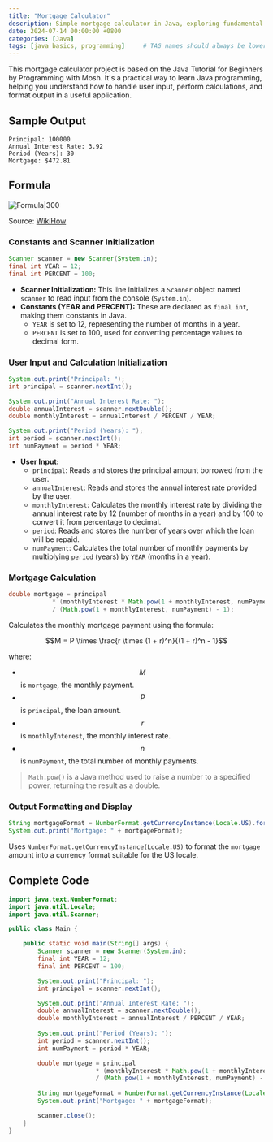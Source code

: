 ```yaml
---
title: "Mortgage Calculator"
description: Simple mortgage calculator in Java, exploring fundamental programming concepts and practical financial calculations.
date: 2024-07-14 00:00:00 +0800
categories: [Java]
tags: [java basics, programming]     # TAG names should always be lowercase
---
```

This mortgage calculator project is based on the Java Tutorial for Beginners by Programming with Mosh. It's a practical way to learn Java programming, helping you understand how to handle user input, perform calculations, and format output in a useful application.

## Sample Output
```
Principal: 100000
Annual Interest Rate: 3.92
Period (Years): 30
Mortgage: $472.81
```


## Formula
![Formula|300](https://www.wikihow.com/images/thumb/8/88/Calculate-Mortgage-Payments-Step-6-Version-3.jpg/v4-460px-Calculate-Mortgage-Payments-Step-6-Version-3.jpg.webp)

Source: [WikiHow](https://www.wikihow.com/Calculate-Mortgage-Payments)


### Constants and Scanner Initialization
```java
Scanner scanner = new Scanner(System.in);
final int YEAR = 12;
final int PERCENT = 100;
```

- **Scanner Initialization:** This line initializes a `Scanner` object named `scanner` to read input from the console (`System.in`).
- **Constants (YEAR and PERCENT):** These are declared as `final int`, making them constants in Java.
	 - `YEAR` is set to 12, representing the number of months in a year.
	 - `PERCENT` is set to 100, used for converting percentage values to decimal form.


### User Input and Calculation Initialization
```java
System.out.print("Principal: ");
int principal = scanner.nextInt();

System.out.print("Annual Interest Rate: ");
double annualInterest = scanner.nextDouble();
double monthlyInterest = annualInterest / PERCENT / YEAR;

System.out.print("Period (Years): ");
int period = scanner.nextInt();
int numPayment = period * YEAR;
```

- **User Input:**
	- `principal`: Reads and stores the principal amount borrowed from the user.
	- `annualInterest`: Reads and stores the annual interest rate provided by the user.
	- `monthlyInterest`: Calculates the monthly interest rate by dividing the annual interest rate by 12 (number of months in a year) and by 100 to convert it from percentage to decimal.
	- `period`: Reads and stores the number of years over which the loan will be repaid.
	- `numPayment`: Calculates the total number of monthly payments by multiplying `period` (years) by `YEAR` (months in a year).

### Mortgage Calculation
```java
double mortgage = principal
            * (monthlyInterest * Math.pow(1 + monthlyInterest, numPayment))
            / (Math.pow(1 + monthlyInterest, numPayment) - 1);
```

Calculates the monthly mortgage payment using the formula:

```math
M = P \times \frac{r \times (1 + r)^n}{(1 + r)^n - 1}
```

where:
- $$M$$ is `mortgage`, the monthly payment.
- $$P$$ is ``principal``, the loan amount.
- $$r$$ is ``monthlyInterest``, the monthly interest rate.
- $$n$$ is ``numPayment``, the total number of monthly payments.

> `Math.pow()` is a Java method used to raise a number to a specified power, returning the result as a double.

### Output Formatting and Display
```java
String mortgageFormat = NumberFormat.getCurrencyInstance(Locale.US).format(mortgage);
System.out.print("Mortgage: " + mortgageFormat);
```

Uses `NumberFormat.getCurrencyInstance(Locale.US)` to format the `mortgage` amount into a currency format suitable for the US locale.

## Complete Code
```java
import java.text.NumberFormat;
import java.util.Locale;
import java.util.Scanner;

public class Main {

    public static void main(String[] args) {
        Scanner scanner = new Scanner(System.in);
        final int YEAR = 12;
        final int PERCENT = 100;

        System.out.print("Principal: ");
        int principal = scanner.nextInt();

        System.out.print("Annual Interest Rate: ");
        double annualInterest = scanner.nextDouble();
        double monthlyInterest = annualInterest / PERCENT / YEAR;
        
        System.out.print("Period (Years): ");
        int period = scanner.nextInt();
        int numPayment = period * YEAR;

        double mortgage = principal 
                        * (monthlyInterest * Math.pow(1 + monthlyInterest, numPayment))
                        / (Math.pow(1 + monthlyInterest, numPayment) - 1);
        
        String mortgageFormat = NumberFormat.getCurrencyInstance(Locale.US).format(mortgage);
        System.out.print("Mortgage: " + mortgageFormat);

        scanner.close();
    }
}
```
